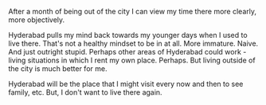 After a month of being out of the city I can view my time there more clearly, more objectively.

Hyderabad pulls my mind back towards my younger days when I used to live there. That's not a healthy mindset to be in at all. More immature. Naive. And just outright stupid. Perhaps other areas of Hyderabad could work - living situations in which I rent my own place. Perhaps. But living outside of the city is much better for me.

Hyderabad will be the place that I might visit every now and then to see family, etc. But, I don't want to live there again.